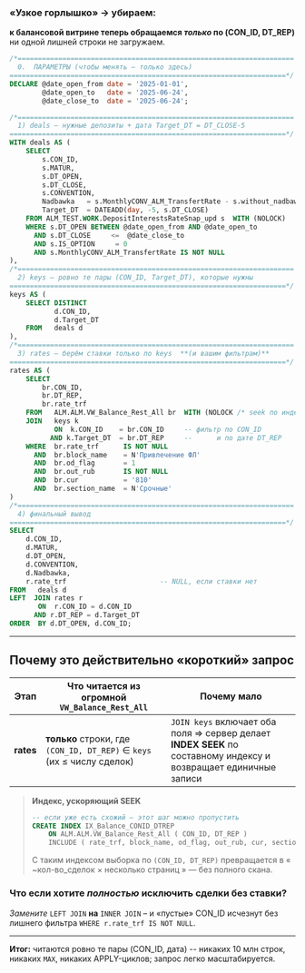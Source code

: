 ### «Узкое горлышко» → убираем:

**к балансовой витрине теперь обращаемся *только* по (CON\_ID, DT\_REP)**
ни одной лишней строки не загружаем.

```sql
/*====================================================================
  0.  ПАРАМЕТРЫ (чтобы менять – только здесь)
====================================================================*/
DECLARE @date_open_from date = '2025-01-01',
        @date_open_to   date = '2025-06-24',
        @date_close_to  date = '2025-06-24';

/*====================================================================
  1) deals – нужные депозиты + дата Target_DT = DT_CLOSE-5
====================================================================*/
WITH deals AS (
    SELECT
        s.CON_ID,
        s.MATUR,
        s.DT_OPEN,
        s.DT_CLOSE,
        s.CONVENTION,
        Nadbawka   = s.MonthlyCONV_ALM_TransfertRate - s.without_nadbawka,
        Target_DT  = DATEADD(day, -5, s.DT_CLOSE)
    FROM ALM_TEST.WORK.DepositInterestsRateSnap_upd s  WITH (NOLOCK)
    WHERE s.DT_OPEN BETWEEN @date_open_from AND @date_open_to
      AND s.DT_CLOSE     <=  @date_close_to
      AND s.IS_OPTION     = 0
      AND s.MonthlyCONV_ALM_TransfertRate IS NOT NULL
),
/*====================================================================
  2) keys – ровно те пары (CON_ID, Target_DT), которые нужны
====================================================================*/
keys AS (
    SELECT DISTINCT
           d.CON_ID,
           d.Target_DT
    FROM   deals d
),
/*====================================================================
  3) rates – берём ставки только по keys  **(и вашим фильтрам)**
====================================================================*/
rates AS (
    SELECT
        br.CON_ID,
        br.DT_REP,
        br.rate_trf
    FROM   ALM.ALM.VW_Balance_Rest_All br  WITH (NOLOCK /* seek по индексу */)
    JOIN   keys k
           ON  k.CON_ID    = br.CON_ID     -- фильтр по CON_ID
          AND k.Target_DT  = br.DT_REP     --      и по дате DT_REP
    WHERE  br.rate_trf      IS NOT NULL
      AND  br.block_name    = N'Привлечение ФЛ'
      AND  br.od_flag       = 1
      AND  br.out_rub       IS NOT NULL
      AND  br.cur           = '810'
      AND  br.section_name  = N'Срочные'
)
/*====================================================================
  4) финальный вывод
====================================================================*/
SELECT
    d.CON_ID,
    d.MATUR,
    d.DT_OPEN,
    d.CONVENTION,
    d.Nadbawka,
    r.rate_trf                       -- NULL, если ставки нет
FROM   deals d
LEFT  JOIN rates r
       ON  r.CON_ID = d.CON_ID
      AND r.DT_REP = d.Target_DT
ORDER  BY d.DT_OPEN, d.CON_ID;
```

---

## Почему это действительно «короткий» запрос

| Этап      | Что читается из огромной `VW_Balance_Rest_All`                         | Почему мало                                                                                                      |
| --------- | ---------------------------------------------------------------------- | ---------------------------------------------------------------------------------------------------------------- |
| **rates** | **только** строки, где `(CON_ID, DT_REP)` ∈ `keys` (их ≤ числу сделок) | `JOIN keys` включает оба поля ⇒ сервер делает **INDEX SEEK** по составному индексу и возвращает единичные записи |

> **Индекс, ускоряющий SEEK**
>
> ```sql
> -- если уже есть схожий – этот шаг можно пропустить
> CREATE INDEX IX_Balance_CONID_DTREP
>     ON ALM.ALM.VW_Balance_Rest_All ( CON_ID, DT_REP )
>     INCLUDE ( rate_trf, block_name, od_flag, out_rub, cur, section_name );
> ```
>
> С таким индексом выборка по `(CON_ID, DT_REP)` превращается в
> « \~кол-во\_сделок × несколько страниц » — без полного скана.

### Что если хотите *полностью* исключить сделки без ставки?

*Замените* `LEFT JOIN` **на** `INNER JOIN` – и «пустые» CON\_ID исчезнут
без лишнего фильтра `WHERE r.rate_trf IS NOT NULL`.

---

**Итог:** читаются ровно те пары (CON\_ID, дата) -- никаких 10 млн строк,
никаких `MAX`, никаких APPLY-циклов; запрос легко масштабируется.
